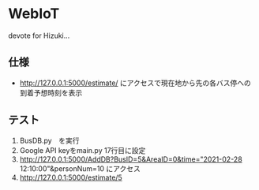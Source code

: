 # WebIoT
devote for Hizuki...

## 仕様
- http://127.0.0.1:5000/estimate/<BusID> にアクセスで現在地から先の各バス停への到着予想時刻を表示

## テスト
1. BusDB.py　を実行
2. Google API keyをmain.py 17行目に設定
3. http://127.0.0.1:5000/AddDB?BusID=5&AreaID=0&time="2021-02-28 12:10:00"&personNum=10 にアクセス
4. http://127.0.0.1:5000/estimate/5

